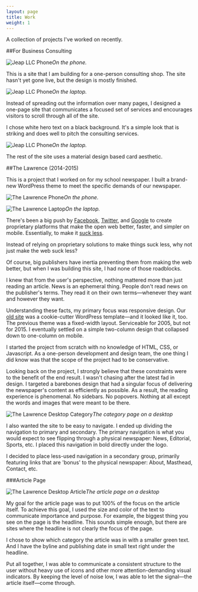 ```yaml
---
layout: page
title: Work
weight: 1
---
```


A collection of projects I've worked on recently.

##For Business Consulting

![Jeap LLC Phone](/assets/2015/02/jeap-llc-phone.png)*On the phone.*

This is a site that I am building for a one-person consulting shop. The site hasn't yet gone live, but the design is mostly finished.

![Jeap LLC Phone](/assets/2015/02/jeap-llc-laptop-homepage-top.png)*On the laptop.*

Instead of spreading out the information over many pages, I designed a one-page site that communicates a focused set of services and encourages visitors to scroll through all of the site.

I chose white hero text on a black background. It's a simple look that is striking and does well to pitch the consulting services.

![Jeap LLC Phone](/assets/2015/02/jeap-llc-laptop-homepage-middle.png)*On the laptop.*

The rest of the site uses a material design based card aesthetic.

##The Lawrence (2014-2015)

This is a project that I worked on for my school newspaper. I built a brand-new WordPress theme to meet the specific demands of our newspaper.

![The Lawrence Phone](/assets/2015/01/the-lawrence-phone.png)*On the phone.*

![The Lawrence Laptop](/assets/2015/01/the-lawrence-laptop.png)*On the laptop.*

There's been a big push by [Facebook][instant articles], [Twitter][10k words], and [Google][amp] to create proprietary platforms that make the open web better, faster, and simpler on mobile. Essentially, to make it [suck less][idle words talk].

Instead of relying on proprietary solutions to make things suck less, why not just make the web suck less?

Of course, big publishers have inertia preventing them from making the web better, but when I was building this site, I had none of those roadblocks.

I knew that from the user's perspective, nothing mattered more than just reading an article. News is an ephemeral thing. People don't read news on the publisher's terms. They read it on their own terms—whenever they want and however they want.

Understanding these facts, my primary focus was responsive design. Our [old site][old site screenshot] was a cookie-cutter WordPress template—and it looked like it, too. The previous theme was a fixed-width layout. Serviceable for 2005, but not for 2015. I eventually settled on a simple two-column design that collapsed down to one-column on mobile.

I started the project from scratch with no knowledge of HTML, CSS, or Javascript. As a one-person development and design team, the one thing I did know was that the scope of the project had to be conservative.

Looking back on the project, I strongly believe that these constraints were to the benefit of the end result. I wasn't chasing after the latest fad in design. I targeted a barebones design that had a singular focus of delivering the newspaper's content as efficiently as possible. As a result, the reading experience is phenomenal. No sidebars. No popovers. Nothing at all except the words and images that were meant to be there.

![The Lawrence Desktop Category](/assets/2015/01/the-lawrence-desktop-category.png)*The category page on a desktop*

I also wanted the site to be easy to navigate. I ended up dividing the navigation to primary and secondary. The primary navigation is what you would expect to see flipping through a physical newspaper: News, Editorial, Sports, etc. I placed this navigation in bold directly under the logo.

I decided to place less-used navigation in a secondary group, primarily featuring links that are 'bonus' to the physical newspaper: About, Masthead, Contact, etc.

[instant articles]: https://instantarticles.fb.com/
[10k words]: http://recode.net/2016/01/05/twitter-considering-10000-character-limit-for-tweets/
[amp]: https://www.ampproject.org/
[idle words talk]: http://idlewords.com/talks/website_obesity.htm
[old site screenshot]: http://ericjwdchen.org/assets/2015/01/the-lawrence-old.png

###Article Page

![The Lawrence Desktop Article](/assets/2015/01/the-lawrence-desktop-article.png)*The article page on a desktop*

My goal for the article page was to put 100% of the focus on the article itself.
To achieve this goal, I used the size and color of the text to communicate importance and purpose. For example, the biggest thing you see on the page is the headline. This sounds simple enough, but there are sites where the headline is not clearly the focus of the page.

I chose to show which category the article was in with a smaller green text. And I have the byline and publishing date in small text right under the headline.

Put all together, I was able to communicate a consistent structure to the user without heavy use of icons and other more attention-demanding visual indicators. By keeping the level of noise low, I was able to let the signal—the article itself—come through.
